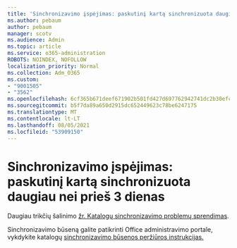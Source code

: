 ```yaml
---
title: 'Sinchronizavimo įspėjimas: paskutinį kartą sinchronizuota daugiau nei prieš 3 dienas'
ms.author: pebaum
author: pebaum
manager: scotv
ms.audience: Admin
ms.topic: article
ms.service: o365-administration
ROBOTS: NOINDEX, NOFOLLOW
localization_priority: Normal
ms.collection: Adm_O365
ms.custom:
- "9001505"
- "3562"
ms.openlocfilehash: 6cf365b671deef671902b501fd427d697762942741dc2b30efc97b953c5e1878
ms.sourcegitcommit: b5f7da89a650d2915dc652449623c78be6247175
ms.translationtype: MT
ms.contentlocale: lt-LT
ms.lasthandoff: 08/05/2021
ms.locfileid: "53909150"
---
```

# <a name="sync-warning-last-synced-more-than-3-days-ago"></a>Sinchronizavimo įspėjimas: paskutinį kartą sinchronizuota daugiau nei prieš 3 dienas

Daugiau trikčių šalinimo [žr. Katalogų sinchronizavimo problemų sprendimas](https://docs.microsoft.com/office365/enterprise/fix-problems-with-directory-synchronization).

Sinchronizavimo būseną galite patikrinti Office administravimo portale, vykdykite katalogų [sinchronizavimo būsenos peržiūros instrukcijas.](https://docs.microsoft.com/office365/enterprise/view-directory-synchronization-status)

